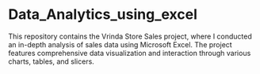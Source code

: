 # Data_Analytics_using_excel
This repository contains the Vrinda Store Sales project, where I conducted an in-depth analysis of sales data using Microsoft Excel. The project features comprehensive data visualization and interaction through various charts, tables, and slicers.
